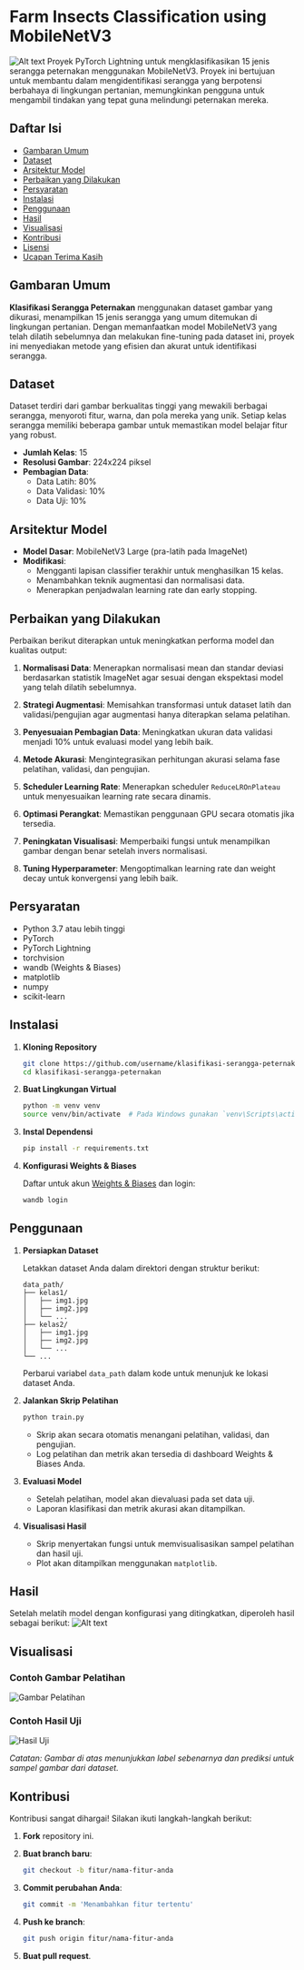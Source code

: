 # Farm Insects Classification using MobileNetV3

![Alt text](Images/Result.png)
Proyek PyTorch Lightning untuk mengklasifikasikan 15 jenis serangga peternakan menggunakan MobileNetV3. Proyek ini bertujuan untuk membantu dalam mengidentifikasi serangga yang berpotensi berbahaya di lingkungan pertanian, memungkinkan pengguna untuk mengambil tindakan yang tepat guna melindungi peternakan mereka.

## Daftar Isi

- [Gambaran Umum](#gambaran-umum)
- [Dataset](#dataset)
- [Arsitektur Model](#arsitektur-model)
- [Perbaikan yang Dilakukan](#perbaikan-yang-dilakukan)
- [Persyaratan](#persyaratan)
- [Instalasi](#instalasi)
- [Penggunaan](#penggunaan)
- [Hasil](#hasil)
- [Visualisasi](#visualisasi)
- [Kontribusi](#kontribusi)
- [Lisensi](#lisensi)
- [Ucapan Terima Kasih](#ucapan-terima-kasih)

## Gambaran Umum

**Klasifikasi Serangga Peternakan** menggunakan dataset gambar yang dikurasi, menampilkan 15 jenis serangga yang umum ditemukan di lingkungan pertanian. Dengan memanfaatkan model MobileNetV3 yang telah dilatih sebelumnya dan melakukan fine-tuning pada dataset ini, proyek ini menyediakan metode yang efisien dan akurat untuk identifikasi serangga.

## Dataset

Dataset terdiri dari gambar berkualitas tinggi yang mewakili berbagai serangga, menyoroti fitur, warna, dan pola mereka yang unik. Setiap kelas serangga memiliki beberapa gambar untuk memastikan model belajar fitur yang robust.

- **Jumlah Kelas**: 15
- **Resolusi Gambar**: 224x224 piksel
- **Pembagian Data**:
  - Data Latih: 80%
  - Data Validasi: 10%
  - Data Uji: 10%

## Arsitektur Model

- **Model Dasar**: MobileNetV3 Large (pra-latih pada ImageNet)
- **Modifikasi**:
  - Mengganti lapisan classifier terakhir untuk menghasilkan 15 kelas.
  - Menambahkan teknik augmentasi dan normalisasi data.
  - Menerapkan penjadwalan learning rate dan early stopping.

## Perbaikan yang Dilakukan

Perbaikan berikut diterapkan untuk meningkatkan performa model dan kualitas output:

1. **Normalisasi Data**: Menerapkan normalisasi mean dan standar deviasi berdasarkan statistik ImageNet agar sesuai dengan ekspektasi model yang telah dilatih sebelumnya.

2. **Strategi Augmentasi**: Memisahkan transformasi untuk dataset latih dan validasi/pengujian agar augmentasi hanya diterapkan selama pelatihan.

3. **Penyesuaian Pembagian Data**: Meningkatkan ukuran data validasi menjadi 10% untuk evaluasi model yang lebih baik.

4. **Metode Akurasi**: Mengintegrasikan perhitungan akurasi selama fase pelatihan, validasi, dan pengujian.

5. **Scheduler Learning Rate**: Menerapkan scheduler `ReduceLROnPlateau` untuk menyesuaikan learning rate secara dinamis.

6. **Optimasi Perangkat**: Memastikan penggunaan GPU secara otomatis jika tersedia.

7. **Peningkatan Visualisasi**: Memperbaiki fungsi untuk menampilkan gambar dengan benar setelah invers normalisasi.

8. **Tuning Hyperparameter**: Mengoptimalkan learning rate dan weight decay untuk konvergensi yang lebih baik.

## Persyaratan

- Python 3.7 atau lebih tinggi
- PyTorch
- PyTorch Lightning
- torchvision
- wandb (Weights & Biases)
- matplotlib
- numpy
- scikit-learn

## Instalasi

1. **Kloning Repository**

   ```bash
   git clone https://github.com/username/klasifikasi-serangga-peternakan.git
   cd klasifikasi-serangga-peternakan
   ```

2. **Buat Lingkungan Virtual**

   ```bash
   python -m venv venv
   source venv/bin/activate  # Pada Windows gunakan `venv\Scripts\activate`
   ```

3. **Instal Dependensi**

   ```bash
   pip install -r requirements.txt
   ```

4. **Konfigurasi Weights & Biases**

   Daftar untuk akun [Weights & Biases](https://wandb.ai/) dan login:

   ```bash
   wandb login
   ```

## Penggunaan

1. **Persiapkan Dataset**

   Letakkan dataset Anda dalam direktori dengan struktur berikut:

   ```plaintext
   data_path/
   ├── kelas1/
   │   ├── img1.jpg
   │   ├── img2.jpg
   │   └── ...
   ├── kelas2/
   │   ├── img1.jpg
   │   ├── img2.jpg
   │   └── ...
   └── ...
   ```

   Perbarui variabel `data_path` dalam kode untuk menunjuk ke lokasi dataset Anda.

2. **Jalankan Skrip Pelatihan**

   ```bash
   python train.py
   ```

   - Skrip akan secara otomatis menangani pelatihan, validasi, dan pengujian.
   - Log pelatihan dan metrik akan tersedia di dashboard Weights & Biases Anda.

3. **Evaluasi Model**

   - Setelah pelatihan, model akan dievaluasi pada set data uji.
   - Laporan klasifikasi dan metrik akurasi akan ditampilkan.

4. **Visualisasi Hasil**

   - Skrip menyertakan fungsi untuk memvisualisasikan sampel pelatihan dan hasil uji.
   - Plot akan ditampilkan menggunakan `matplotlib`.

## Hasil

Setelah melatih model dengan konfigurasi yang ditingkatkan, diperoleh hasil sebagai berikut:
![Alt text](Images/Matrix.png)

## Visualisasi

### Contoh Gambar Pelatihan

![Gambar Pelatihan](images/training_samples.png)

### Contoh Hasil Uji

![Hasil Uji](images/test_results.png)

*Catatan: Gambar di atas menunjukkan label sebenarnya dan prediksi untuk sampel gambar dari dataset.*

## Kontribusi

Kontribusi sangat dihargai! Silakan ikuti langkah-langkah berikut:

1. **Fork** repository ini.

2. **Buat branch baru**:

   ```bash
   git checkout -b fitur/nama-fitur-anda
   ```

3. **Commit perubahan Anda**:

   ```bash
   git commit -m 'Menambahkan fitur tertentu'
   ```

4. **Push ke branch**:

   ```bash
   git push origin fitur/nama-fitur-anda
   ```

5. **Buat pull request**.
